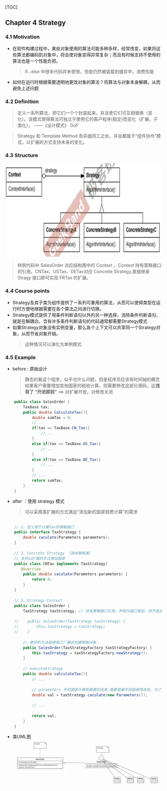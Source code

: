 [TOC]

## Chapter 4 Strategy

### 4.1 Motivation
* 在软件构建过程中，某些对象使用的算法可能多种多样，经常改变，如果将这些算法都编码到对象中，将会使对象变得异常复杂；而且有时候支持不使用的算法也是一个性能负担。
    >  if...else 中很多代码并未使用，但是仍然被装载到缓存中，浪费性能
* 如何在运行时根据需要透明地更改对象的算法？将算法与对象本身解耦，从而避免上述问题

### 4.2 Definition
 > 定义一系列算法，把它们一个个封装起来，并且使它们可互相替换（变化）。该模式使得算法可独立于使用它的客户程序(稳定)而变化（扩展，子类化）。  ——《设计模式》 GoF

> Strategy 和 Template Method 有异曲同工之处，并且都属于“组件协作”模式，以扩展的方式支持未来的变化。
### 4.3 Structure
<img src="img/strategy_1.png" alt="GitHub" title="GitHub,Social Coding" width="700" height="300" />
    <br>

> 样例代码中 SalesOrder 对应结构图中的 Context ，Context 持有策略接口的引用。CNTax、USTax、DETax对应 Concrete Strategy,直接继承Stragy 接口即可实现 FRTax 的扩展。

### 4.4 Course points
* Strategy及其子类为组件提供了一系列可重用的算法，从而可以使得类型在运行时方便地根据需要在各个算法之间进行切换。
* Strategy模式提供了用条件判断语句以外的另一种选择，消除条件判断语句，就是在解耦合。含有许多条件判断语句的代码通常都需要Strategy模式
* 如果Strategy对象没有实例变量，那么各个上下文可以共享同一个Strategy对象，从而节省对象开销。
  > 这种情况可以演化为单例模式

### 4.5 Example  
* before : 原始设计
    > 静态的看这个程序，似乎也什么问题，但是程序员应该有时间轴的概念如果客户需要增加其他国家的税收计算，则需要修改这部分源码，这**违背了 “开闭原则”** ==> 对扩展开放，对修改关闭

```java
    public class SalesOrder {
        TaxBase tax;
        public double CalculateTax(){
            double sumTax = 0;
            // ...
            if(tax == TaxBase.CN_Tax){
                // ...
            }
            else if(tax == TaxBase.US_Tax){
                // ...
            }
            else if(tax == TaxBase.DE_Tax){
                // ...
            }
            // ...
            return sumTax;
        }
    }
```

* after ：使用 strategy 模式
    > 可以采用类扩展的方式满足“添加新的国家税费计算”的需求

```java

    // 1、定义用于计算Tax的策略接口
    public interface TaxStrategy {
        double caculate(Parameters parameters);
    }

    // 2、Concrete Strategy （具体策略类）
    // 支持以扩展的方式增加国家
    public class CNTax implements TaxStrategy{
       @Override
        public double caculate(Parameters parameters) {
            return 0;
        }
    }

    // 3、Strategy Context 
    public class SalesOrder {
        TaxStrategy taxStrategy; // 持有策略接口引用，声明为接口类型，而不是具体类

    //    public SalesOrder(TaxStrategy taxStrategy) {
    //        this.taxStrategy = taxStrategy;
    //    }

        // 更好的方法是使用工厂模式创建策略对象
        public SalesOrder(TaxStrategyFactory taxStrategyFactory) {
            this.taxStrategy = taxStrategyFactory.newStrategy();
        }

        // executeStrategy
        public double calculateTax(){
            // ...

            // parameters 不同国家计算税需要的信息,需要根据不同国家而改变，为了程序完整性简单 new了个对象
            double val = taxStrategy.caculate(new Parameters());

            // ...

            return val;
        }
    }

```
* 类UML图  
![](img/after.png)
